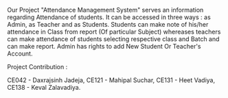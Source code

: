 Our Project "Attendance Management System" serves an information regarding Attendance of students. It can be accessed in three ways : as Admin, as Teacher and as Students. Students can make note of his/her attendance in Class from report (Of particular Subject) whereases teachers can make attendance of students selecting respective class and Batch and can make report.
Admin has rights to add New Student Or Teacher's Account.

Project Contribution :

CE042 - Daxrajsinh Jadeja, CE121 - Mahipal Suchar, CE131 - Heet Vadiya, CE138 - Keval Zalavadiya.
